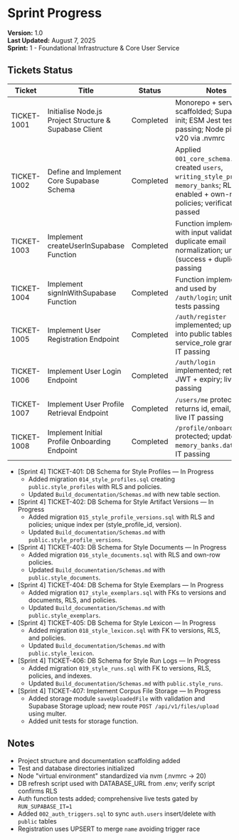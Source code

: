 # Sprint Progress

**Version:** 1.0  
**Last Updated:** August 7, 2025  
**Sprint:** 1 - Foundational Infrastructure & Core User Service

## Tickets Status

| Ticket | Title | Status | Notes |
|--------|-------|--------|-------|
| TICKET-1001 | Initialise Node.js Project Structure & Supabase Client | Completed | Monorepo + service scaffolded; Supabase init; ESM Jest tests passing; Node pinned to v20 via .nvmrc |
| TICKET-1002 | Define and Implement Core Supabase Schema | Completed | Applied `001_core_schema.sql`; created `users`, `writing_style_profiles`, `memory_banks`; RLS enabled + own-row policies; verification passed |
| TICKET-1003 | Implement createUserInSupabase Function | Completed | Function implemented with input validation and duplicate email normalization; unit tests (success + duplicate) passing |
| TICKET-1004 | Implement signInWithSupabase Function | Completed | Function implemented and used by `/auth/login`; unit + live tests passing |
| TICKET-1005 | Implement User Registration Endpoint | Completed | `/auth/register` implemented; upserts into public tables; service_role grants; live IT passing |
| TICKET-1006 | Implement User Login Endpoint | Completed | `/auth/login` implemented; returns JWT + expiry; live IT passing |
| TICKET-1007 | Implement User Profile Retrieval Endpoint | Completed | `/users/me` protected; returns id, email, name; live IT passing |
| TICKET-1008 | Implement Initial Profile Onboarding Endpoint | Completed | `/profile/onboard` protected; updates `memory_banks.data`; live IT passing |
- [Sprint 4] TICKET-401: DB Schema for Style Profiles — In Progress
  - Added migration `014_style_profiles.sql` creating `public.style_profiles` with RLS and policies.
  - Updated `Build_documentation/Schemas.md` with new table section.
- [Sprint 4] TICKET-402: DB Schema for Style Artifact Versions — In Progress
  - Added migration `015_style_profile_versions.sql` with RLS and policies; unique index per (style_profile_id, version).
  - Updated `Build_documentation/Schemas.md` with `public.style_profile_versions`.
- [Sprint 4] TICKET-403: DB Schema for Style Documents — In Progress
  - Added migration `016_style_documents.sql` with RLS and own-row policies.
  - Updated `Build_documentation/Schemas.md` with `public.style_documents`.
- [Sprint 4] TICKET-404: DB Schema for Style Exemplars — In Progress
  - Added migration `017_style_exemplars.sql` with FKs to versions and documents, RLS, and policies.
  - Updated `Build_documentation/Schemas.md` with `public.style_exemplars`.
- [Sprint 4] TICKET-405: DB Schema for Style Lexicon — In Progress
  - Added migration `018_style_lexicon.sql` with FK to versions, RLS, and policies.
  - Updated `Build_documentation/Schemas.md` with `public.style_lexicon`.
- [Sprint 4] TICKET-406: DB Schema for Style Run Logs — In Progress
  - Added migration `019_style_runs.sql` with FK to versions, RLS, policies, and indexes.
  - Updated `Build_documentation/Schemas.md` with `public.style_runs`.
- [Sprint 4] TICKET-407: Implement Corpus File Storage — In Progress
  - Added storage module `saveUploadedFile` with validation and Supabase Storage upload; new route `POST /api/v1/files/upload` using multer.
  - Added unit tests for storage function.

## Notes
- Project structure and documentation scaffolding added
- Test and database directories initialized
- Node "virtual environment" standardized via nvm (.nvmrc -> 20)
- DB refresh script used with DATABASE_URL from .env; verify script confirms RLS
- Auth function tests added; comprehensive live tests gated by `RUN_SUPABASE_IT=1`
- Added `002_auth_triggers.sql` to sync `auth.users` insert/delete with `public` tables
- Registration uses UPSERT to merge `name` avoiding trigger race 